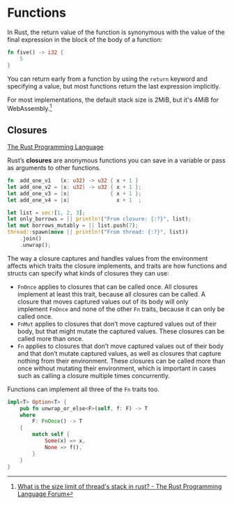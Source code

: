 # Functions
In Rust, the return value of the function is synonymous with the value of the final expression in the block of the body of a function:
```rust
fn five() -> i32 {
    5
}
```

You can return early from a function by using the `return` keyword and specifying a value, but most functions return the last expression implicitly.

For most implementations, the default stack size is 2MiB, but it's 4MiB for WebAssembly.[^stack-tiger]

## Closures
[The Rust Programming Language](https://doc.rust-lang.org/book/ch13-01-closures.html)

Rust’s **closures** are anonymous functions you can save in a variable or pass as arguments to other functions.

```rust
fn  add_one_v1   (x: u32) -> u32 { x + 1 }
let add_one_v2 = |x: u32| -> u32 { x + 1 };
let add_one_v3 = |x|             { x + 1 };
let add_one_v4 = |x|               x + 1  ;
```

```rust
let list = vec![1, 2, 3];
let only_borrows = || println!("From closure: {:?}", list);
let mut borrows_mutably = || list.push(7);
thread::spawn(move || println!("From thread: {:?}", list))
    .join()
    .unwrap();
```

The way a closure captures and handles values from the environment affects which traits the closure implements, and traits are how functions and structs can specify what kinds of closures they can use:
- `FnOnce` applies to closures that can be called once. All closures implement at least this trait, because all closures can be called. A closure that moves captured values out of its body will only implement `FnOnce` and none of the other `Fn` traits, because it can only be called once.
- `FnMut` applies to closures that don’t move captured values out of their body, but that might mutate the captured values. These closures can be called more than once.
- `Fn` applies to closures that don’t move captured values out of their body and that don’t mutate captured values, as well as closures that capture nothing from their environment. These closures can be called more than once without mutating their environment, which is important in cases such as calling a closure multiple times concurrently.

Functions can implement all three of the `Fn` traits too.

```rust
impl<T> Option<T> {
    pub fn unwrap_or_else<F>(self, f: F) -> T
    where
        F: FnOnce() -> T
    {
        match self {
            Some(x) => x,
            None => f(),
        }
    }
}
```


[^stack-tiger]: [What is the size limit of thread's stack in rust? - The Rust Programming Language Forum](https://users.rust-lang.org/t/what-is-the-size-limit-of-threads-stack-in-rust/11867)